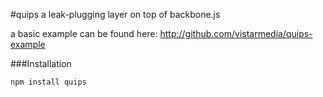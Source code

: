 #quips
a leak-plugging layer on top of backbone.js

a basic example can be found here: http://github.com/vistarmedia/quips-example

###Installation
```bash
npm install quips
```